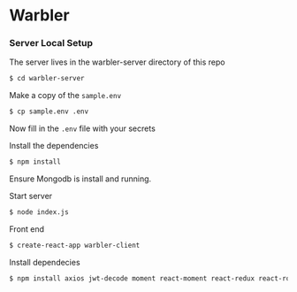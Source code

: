 # Warbler

### Server Local Setup

The server lives in the warbler-server directory of this repo

```bash
$ cd warbler-server
```

Make a copy of the `sample.env`

```bash
$ cp sample.env .env
```

Now fill in the `.env` file with your secrets

Install the dependencies

```bash
$ npm install
```
Ensure Mongodb is install and running.

Start server

```bash
$ node index.js
```

Front end
```bash
$ create-react-app warbler-client
```
Install dependecies
```bash
$ npm install axios jwt-decode moment react-moment react-redux react-router-dom redux redux-thunk
```
